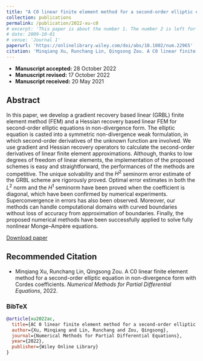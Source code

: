 ```yaml
---
title: "A C0 linear finite element method for a second-order elliptic equation in non-divergence form with Cordes coefficients"
collection: publications
permalink: /publication/2022-xu-c0
# excerpt: 'This paper is about the number 1. The number 2 is left for future work.'
# date: 2009-10-01
# venue: 'Journal 1'
paperurl: 'https://onlinelibrary.wiley.com/doi/abs/10.1002/num.22965'
citation: 'Minqiang Xu, Runchang Lin, Qingsong Zou. A C0 linear finite element method for a second-order elliptic equation in non-divergence form with Cordes coefficients. Numerical Methods for Partial Differential Equations, 2022.'
---
```


- **Manuscript accepted:** 28 October 2022
- **Manuscript revised:** 17 October 2022
- **Manuscript received:** 20 May 2021

## Abstract

In this paper, we develop a gradient recovery based linear (GRBL) finite element method (FEM) and a Hessian recovery based linear FEM for second-order elliptic equations in non-divergence form. The elliptic equation is casted into a symmetric non-divergence weak formulation, in which second-order derivatives of the unknown function are involved. We use gradient and Hessian recovery operators to calculate the second-order derivatives of linear finite element approximations. Although, thanks to low degrees of freedom of linear elements, the implementation of the proposed schemes is easy and straightforward, the performances of the methods are competitive. The unique solvability and the $H^2$ seminorm error estimate of the GRBL scheme are rigorously proved. Optimal error estimates in both the $L^2$ norm and the $H^1$ seminorm have been proved when the coefficient is diagonal, which have been confirmed by numerical experiments. Superconvergence in errors has also been observed. Moreover, our methods can handle computational domains with curved boundaries without loss of accuracy from approximation of boundaries. Finally, the proposed numerical methods have been successfully applied to solve fully nonlinear Monge–Ampère equations.

[Download paper](https://onlinelibrary.wiley.com/doi/abs/10.1002/num.22965)


## Recommended Citation

* Minqiang Xu, Runchang Lin, Qingsong Zou. A C0 linear finite element method for a second-order elliptic equation in non-divergence form with Cordes coefficients. *Numerical Methods for Partial Differential Equations*, 2022.

### BibTeX
```bibtex
@article{xu2022ac,
  title={AC 0 linear finite element method for a second-order elliptic equation in non-divergence form with Cordes coefficients},
  author={Xu, Minqiang and Lin, Runchang and Zou, Qingsong},
  journal={Numerical Methods for Partial Differential Equations},
  year={2022},
  publisher={Wiley Online Library}
}
```